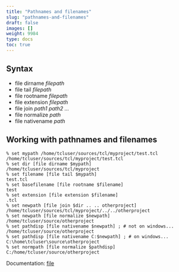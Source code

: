 ```yaml
---
title: "Pathnames and filenames"
slug: "pathnames-and-filenames"
draft: false
images: []
weight: 9984
type: docs
toc: true
---
```


## Syntax
- file dirname *filepath*
- file tail *filepath*
- file rootname *filepath*
- file extension *filepath*
- file join *path1* *path2* *...*
- file normalize *path*
- file nativename *path*

## Working with pathnames and filenames

    % set mypath /home/tcluser/sources/tcl/myproject/test.tcl
    /home/tcluser/sources/tcl/myproject/test.tcl
    % set dir [file dirname $mypath]
    /home/tcluser/sources/tcl/myproject
    % set filename [file tail $mypath]
    test.tcl
    % set basefilename [file rootname $filename]
    test
    % set extension [file extension $filename]
    .tcl
    % set newpath [file join $dir .. .. otherproject]
    /home/tcluser/sources/tcl/myproject/../../otherproject
    % set newpath [file normalize $newpath]
    /home/tcluser/source/otherproject
    % set pathdisp [file nativename $newpath] ; # not on windows...
    /home/tcluser/source/otherproject
    % set pathdisp [file nativename C:$newpath] ; # on windows...
    C:\home\tcluser\source\otherproject
    % set normpath [file normalize $pathdisp]
    C:/home/tcluser/source/otherproject
    
Documentation: [file][1]
    
  [1]: http://tcl.tk/man/tcl/TclCmd/file.htm

